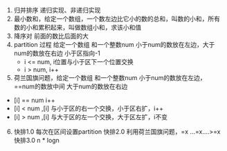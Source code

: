 1. 归并排序 递归实现、非递归实现
2. 最小数和，给定一个数组，一个数左边比它小的数的总和，叫数的小和，所有数的小和累积起来，叫做数组小和，求该小和值
3. 降序对 前面的数比后面的大
4. partition 过程 
    给定一个数组 和一个整数num 小于num的数放在左边，大于num的数放在右边
    小于区指向-1
    - i <= num, i位置与小于区下一个位置交换
    - i > num, i++
5. 荷兰国旗问题，给定一个数组 和一个整数num 小于num的数放在左边，==num的数放中间 大于num的数放在右边
- [i] == num i++
- [i] < num ,[i] 与小于区的右一个交换，小于区右扩，i++
- [i] > num ,[i] 与大于区的左一个交换，大于区左扩，i不变
6. 快排1.0 每次在区间设置partition
快排2.0 利用荷兰国旗问题，=x  ...=x....>=x
快排3.0 n * logn